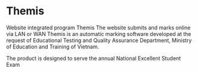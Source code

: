 # Themis
Website integrated program Themis
The website submits and marks online via LAN or WAN
Themis is an automatic marking software developed at the request of Educational Testing and Quality Assurance Department, Ministry of Education and Training of Vietnam.

The product is designed to serve the annual National Excellent Student Exam
